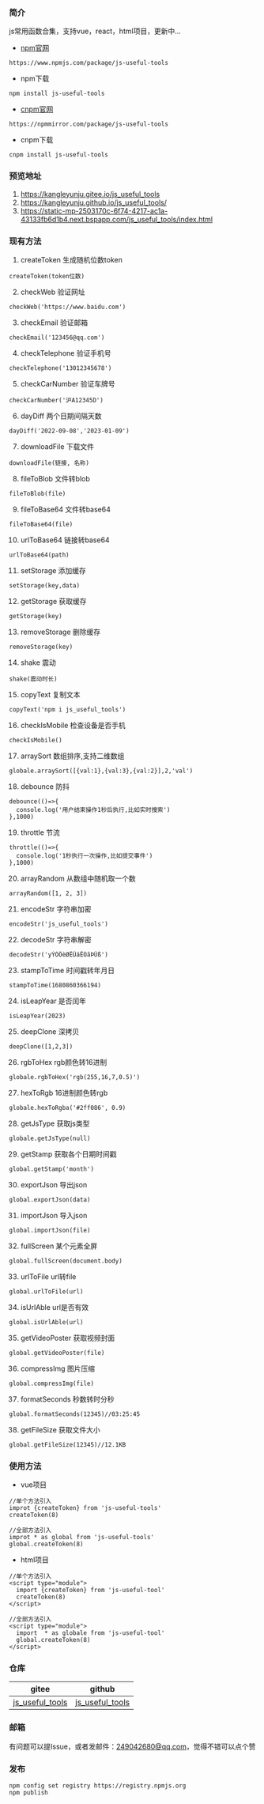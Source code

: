 ### 简介
js常用函数合集，支持vue，react，html项目，更新中...
* [npm官网](https://www.npmjs.com/package/js-useful-tools)
```
https://www.npmjs.com/package/js-useful-tools
```
* npm下载
```
npm install js-useful-tools
```
* [cnpm官网](https://npmmirror.com/package/js-useful-tools)
```
https://npmmirror.com/package/js-useful-tools
```
* cnpm下载
```
cnpm install js-useful-tools
```

### 预览地址
1. https://kangleyunju.gitee.io/js_useful_tools
2. https://kangleyunju.github.io/js_useful_tools/
3. https://static-mp-2503170c-6f74-4217-ac1a-43133fb6d1b4.next.bspapp.com/js_useful_tools/index.html

### 现有方法
1. createToken 生成随机位数token
```
createToken(token位数)
```
2. checkWeb 验证网址
```
checkWeb('https://www.baidu.com')
```
3. checkEmail 验证邮箱
```
checkEmail('123456@qq.com')
```
4. checkTelephone 验证手机号
```
checkTelephone('13012345678')
```
5. checkCarNumber 验证车牌号
```
checkCarNumber('沪A12345D')
```
6. dayDiff 两个日期间隔天数
```
dayDiff('2022-09-08','2023-01-09')
```
7. downloadFile 下载文件
```
downloadFile(链接, 名称)
```
8. fileToBlob 文件转blob
```
fileToBlob(file)
```
9. fileToBase64 文件转base64
```
fileToBase64(file)
```
10. urlToBase64 链接转base64
```
urlToBase64(path)
```
11. setStorage 添加缓存
```
setStorage(key,data)
```
12. getStorage 获取缓存
```
getStorage(key)
```
13. removeStorage 删除缓存
```
removeStorage(key)
```
14. shake 震动
```
shake(震动时长)
```
15. copyText 复制文本
```
copyText('npm i js_useful_tools')
```
16. checkIsMobile 检查设备是否手机
```
checkIsMobile()
```
17. arraySort 数组排序,支持二维数组
```
globale.arraySort([{val:1},{val:3},{val:2}],2,'val')
```
18. debounce 防抖
```
debounce(()=>{
  console.log('用户结束操作1秒后执行,比如实时搜索')
},1000)
```
19. throttle 节流
```
throttle(()=>{
  console.log('1秒执行一次操作,比如提交事件')
},1000)
```
20. arrayRandom 从数组中随机取一个数
```
arrayRandom([1, 2, 3])
```
21. encodeStr 字符串加密
```
encodeStr('js_useful_tools')
```
22. decodeStr 字符串解密
```
decodeStr('yÝÒÔèØËÛáËÓãÞÛß')
```
23. stampToTime 时间戳转年月日
```
stampToTime(1680860366194)
```
24. isLeapYear 是否闰年
```
isLeapYear(2023)
```
25. deepClone 深拷贝
```
deepClone([1,2,3])
```
26. rgbToHex rgb颜色转16进制
```
globale.rgbToHex('rgb(255,16,7,0.5)')
```
27. hexToRgb 16进制颜色转rgb
```
globale.hexToRgba('#2ff086', 0.9)
```
28. getJsType 获取js类型
```
globale.getJsType(null)
```
29. getStamp 获取各个日期时间戳
```
global.getStamp('month')
```
30. exportJson 导出json
```
global.exportJson(data)
```
31. importJson 导入json
```
global.importJson(file)
```
32. fullScreen 某个元素全屏
```
global.fullScreen(document.body)
```
33. urlToFile url转file
```
global.urlToFile(url)
```
34. isUrlAble url是否有效
```
global.isUrlAble(url)
```
35. getVideoPoster 获取视频封面
```
global.getVideoPoster(file)
```
36. compressImg 图片压缩
```
global.compressImg(file)
```
37. formatSeconds 秒数转时分秒
```
global.formatSeconds(12345)//03:25:45
```
38. getFileSize 获取文件大小
```
global.getFileSize(12345)//12.1KB
```

### 使用方法
* vue项目
```
//单个方法引入
improt {createToken} from 'js-useful-tools'
createToken(8)
```
```
//全部方法引入
improt * as global from 'js-useful-tools'
global.createToken(8)
```
* html项目
```
//单个方法引入
<script type="module">
  import {createToken} from 'js-useful-tool'
  createToken(8)
</script>
```
```
//全部方法引入
<script type="module">
  import  * as globale from 'js-useful-tool'
  global.createToken(8)
</script>
```

### 仓库
| gitee | github |
| --- | --- |
| [js_useful_tools](https://gitee.com/kangleyunju/js_useful_tools) | [js_useful_tools](https://github.com/kangleyunju/js_useful_tools) |

### 邮箱
有问题可以提Issue，或者发邮件：249042680@qq.com，觉得不错可以点个赞

### 发布
```
npm config set registry https://registry.npmjs.org
npm publish
```